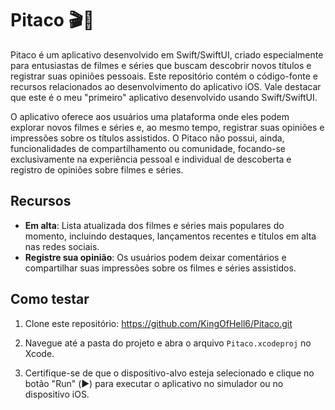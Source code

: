 # Pitaco 🎬🍿

Pitaco é um aplicativo desenvolvido em Swift/SwiftUI, criado especialmente para entusiastas de filmes e séries que buscam descobrir novos títulos e registrar suas opiniões pessoais. Este repositório contém o código-fonte e recursos relacionados ao desenvolvimento do aplicativo iOS. Vale destacar que este é o meu "primeiro" aplicativo desenvolvido usando Swift/SwiftUI.

O aplicativo oferece aos usuários uma plataforma onde eles podem explorar novos filmes e séries e, ao mesmo tempo, registrar suas opiniões e impressões sobre os títulos assistidos. O Pitaco não possui, ainda, funcionalidades de compartilhamento ou comunidade, focando-se exclusivamente na experiência pessoal e individual de descoberta e registro de opiniões sobre filmes e séries.

## Recursos

- **Em alta**: Lista atualizada dos filmes e séries mais populares do momento, incluindo destaques, lançamentos recentes e títulos em alta nas redes sociais.
- **Registre sua opinião**: Os usuários podem deixar comentários e compartilhar suas impressões sobre os filmes e séries assistidos.

## Como testar

1. Clone este repositório: https://github.com/KingOfHell6/Pitaco.git

2. Navegue até a pasta do projeto e abra o arquivo `Pitaco.xcodeproj` no Xcode.

3. Certifique-se de que o dispositivo-alvo esteja selecionado e clique no botão "Run" (▶️) para executar o aplicativo no simulador ou no dispositivo iOS.
